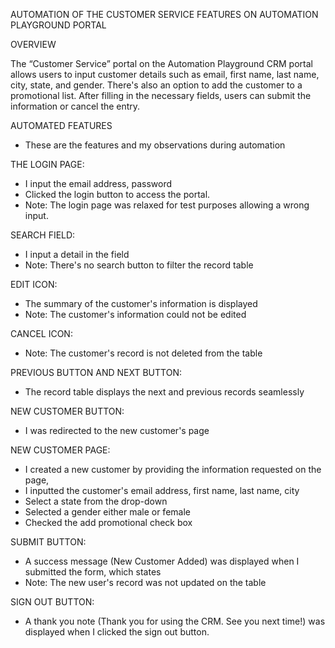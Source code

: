 AUTOMATION OF THE  CUSTOMER SERVICE FEATURES ON AUTOMATION PLAYGROUND PORTAL

OVERVIEW

The “Customer Service” portal on the Automation Playground CRM portal allows users to input customer details such as email, first name, last name, city, state, and gender. There's also an option to add the customer to a promotional list. After filling in the necessary fields, users can submit the information or cancel the entry. 

AUTOMATED FEATURES
- These are the features and my observations during automation

THE LOGIN PAGE: 
- I input the email address, password 
- Clicked the login button to access the portal. 
- Note: The login page was relaxed for test purposes allowing a wrong input.

SEARCH FIELD: 
- I input a detail in the field 
- Note: There's no search button to filter the record table 

EDIT ICON: 
- The summary of the customer's information is displayed
- Note: The customer's information could not be edited

CANCEL ICON: 
- Note: The customer's record is not deleted from the table

PREVIOUS BUTTON AND NEXT BUTTON: 
- The record table displays the next and previous records seamlessly

NEW CUSTOMER BUTTON: 
- I was redirected to the new customer's page

NEW CUSTOMER PAGE: 
- I created a new customer by providing the information requested on the page, 
- I inputted the customer's email address, first name, last name, city
- Select a state from the drop-down 
- Selected a gender either male or female
- Checked the add promotional check box 

SUBMIT BUTTON: 
- A success message (New Customer Added) was displayed when I submitted the form, which states
- Note: The new user's record was not updated on the table

SIGN OUT BUTTON: 
- A thank you note (Thank you for using the CRM. See you next time!) was displayed when I clicked the sign out button.

